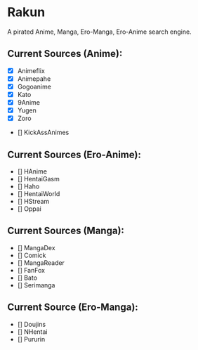 # Rakun
A pirated Anime, Manga, Ero-Manga, Ero-Anime search engine.

## Current Sources (Anime):
- [x] Animeflix
- [x] Animepahe
- [x] Gogoanime
- [x] Kato
- [x] 9Anime
- [x] Yugen
- [x] Zoro
- [] KickAssAnimes

## Current Sources (Ero-Anime):
- [] HAnime
- [] HentaiGasm
- [] Haho
- [] HentaiWorld
- [] HStream
- [] Oppai

## Current Sources (Manga):
- [] MangaDex
- [] Comick
- [] MangaReader
- [] FanFox
- [] Bato
- [] Serimanga

## Current Source (Ero-Manga):
- [] Doujins
- [] NHentai
- [] Pururin




